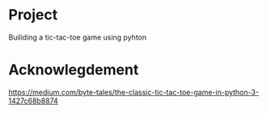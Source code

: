 # Project
Builiding a tic-tac-toe game using pyhton 
# Acknowlegdement 
https://medium.com/byte-tales/the-classic-tic-tac-toe-game-in-python-3-1427c68b8874
